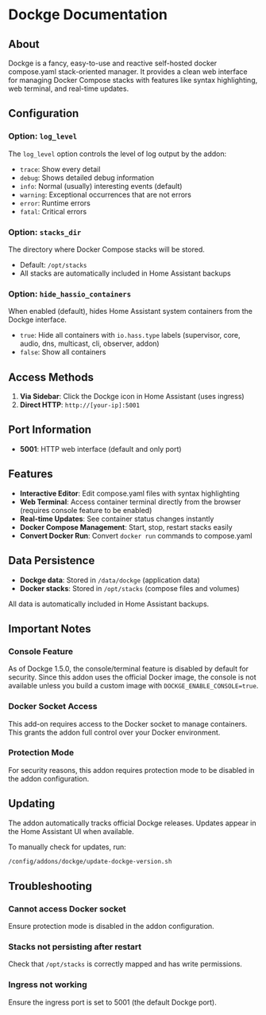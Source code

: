 # Dockge Documentation

## About

Dockge is a fancy, easy-to-use and reactive self-hosted docker compose.yaml stack-oriented manager. It provides a clean web interface for managing Docker Compose stacks with features like syntax highlighting, web terminal, and real-time updates.

## Configuration

### Option: `log_level`

The `log_level` option controls the level of log output by the addon:
- `trace`: Show every detail
- `debug`: Shows detailed debug information
- `info`: Normal (usually) interesting events (default)
- `warning`: Exceptional occurrences that are not errors
- `error`: Runtime errors
- `fatal`: Critical errors

### Option: `stacks_dir`

The directory where Docker Compose stacks will be stored.
- Default: `/opt/stacks`
- All stacks are automatically included in Home Assistant backups

### Option: `hide_hassio_containers`

When enabled (default), hides Home Assistant system containers from the Dockge interface.
- `true`: Hide all containers with `io.hass.type` labels (supervisor, core, audio, dns, multicast, cli, observer, addon)
- `false`: Show all containers

## Access Methods

1. **Via Sidebar**: Click the Dockge icon in Home Assistant (uses ingress)
2. **Direct HTTP**: `http://[your-ip]:5001`

## Port Information

- **5001**: HTTP web interface (default and only port)

## Features

- **Interactive Editor**: Edit compose.yaml files with syntax highlighting
- **Web Terminal**: Access container terminal directly from the browser (requires console feature to be enabled)
- **Real-time Updates**: See container status changes instantly
- **Docker Compose Management**: Start, stop, restart stacks easily
- **Convert Docker Run**: Convert `docker run` commands to compose.yaml

## Data Persistence

- **Dockge data**: Stored in `/data/dockge` (application data)
- **Docker stacks**: Stored in `/opt/stacks` (compose files and volumes)

All data is automatically included in Home Assistant backups.

## Important Notes

### Console Feature

As of Dockge 1.5.0, the console/terminal feature is disabled by default for security. Since this addon uses the official Docker image, the console is not available unless you build a custom image with `DOCKGE_ENABLE_CONSOLE=true`.

### Docker Socket Access

This add-on requires access to the Docker socket to manage containers. This grants the addon full control over your Docker environment.

### Protection Mode

For security reasons, this addon requires protection mode to be disabled in the addon configuration.

## Updating

The addon automatically tracks official Dockge releases. Updates appear in the Home Assistant UI when available.

To manually check for updates, run:
```bash
/config/addons/dockge/update-dockge-version.sh
```

## Troubleshooting

### Cannot access Docker socket
Ensure protection mode is disabled in the addon configuration.

### Stacks not persisting after restart
Check that `/opt/stacks` is correctly mapped and has write permissions.

### Ingress not working
Ensure the ingress port is set to 5001 (the default Dockge port).
